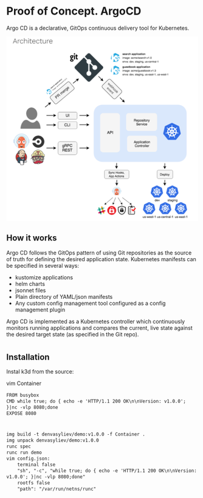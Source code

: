 # Proof of Concept. ArgoCD

Argo CD is a declarative, GitOps continuous delivery tool for Kubernetes.

![argocd_arch](https://github.com/mykolapryvalov/AsciiArtify/blob/main/doc/img/argocd_arch.png)

## How it works

Argo CD follows the GitOps pattern of using Git repositories as the source of truth for defining the desired application state. Kubernetes manifests can be specified in several ways:

  -  kustomize applications
  -  helm charts
  -  jsonnet files
  -  Plain directory of YAML/json manifests
  -  Any custom config management tool configured as a config management plugin

Argo CD is implemented as a Kubernetes controller which continuously monitors running applications and compares the current, live state against the desired target state (as specified in the Git repo).

#
## Installation

Instal k3d from the source:

vim Container
    
	FROM busybox
	CMD while true; do { echo -e 'HTTP/1.1 200 OK\n\nVersion: v1.0.0'; }|nc -vlp 8080;done
	EXPOSE 8080
 #   
	img build -t denvasyliev/demo:v1.0.0 -f Container .
	img unpack denvasyliev/demo:v1.0.0
	runc spec
	runc run demo
	vim config.json:
		terminal false
		"sh", "-c", "while true; do { echo -e 'HTTP/1.1 200 OK\n\nVersion: v1.0.0'; }|nc -vlp 8080;done"
		rootfs false
		"path": "/var/run/netns/runc"


  



